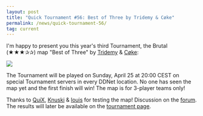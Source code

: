 ```yaml
---
layout: post
title: "Quick Tournament #56: Best of Three by Tridemy & Cøke"
permalink: /news/quick-tournament-56/
tag: current
---
```


I'm happy to present you this year's third Tournament, the Brutal (★★★✰✰) map "Best of Three" by [Tridemy](/mappers/Tridemy/) & [Cøke](/mappers/C-248-ke/):

[<img class="demo" src="/img/posts/Best_of_Three.png" />](//forum.ddnet.tw/viewtopic.php?f=33&t=7131)

The Tournament will be played on Sunday, April 25 at 20:00 CEST on special Tournament servers in every DDNet location. No one has seen the map yet and the first finish will win! The map is for 3-player teams only!

Thanks to [QuiX](/mappers/QuiX/), [Knuski](/mappers/Knuski/) & [louis](/mappers/louis/) for testing the map! Discussion on the [forum](//forum.ddnet.tw/viewtopic.php?f=33&t=7131). The results will later be available on the [tournament page](/tournaments/56/).

